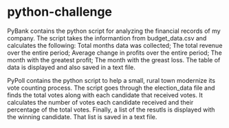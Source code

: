 # python-challenge

PyBank contains the python script for analyzing the financial records of my company. The script takes the informantion from budget_data.csv and calculates the following: Total months data was collected; The total revenue over the entire period; Average change in profits over the entire period; The month with the greatest profit; The month with the greast loss. The table of data is displayed and also saved in a text file.

PyPoll contains the python script to help a small, rural town modernize its vote counting process. The script goes through the election_data file and finds the total votes along with each candidate that received votes. It calculates the number of votes each candidate received and their percentage of the total votes. Finally, a list of the resutls is displayed with the winning candidate. That list is saved in a text file.
